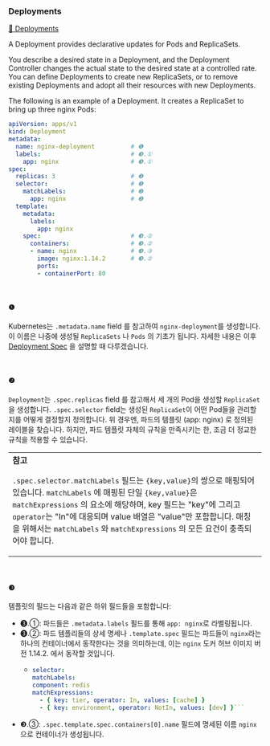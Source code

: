 ### Deployments

[🔗 Deployments](https://kubernetes.io/docs/concepts/workloads/controllers/deployment/)

A Deployment provides declarative updates for Pods and ReplicaSets.

You describe a desired state in a Deployment, and the Deployment Controller changes the actual state to the desired state at a controlled rate. You can define Deployments to create new ReplicaSets, or to remove existing Deployments and adopt all their resources with new Deployments.


The following is an example of a Deployment.
It creates a ReplicaSet to bring up three nginx Pods:

```yaml
apiVersion: apps/v1
kind: Deployment
metadata:
  name: nginx-deployment          # ❶
  labels:                         # ❸.①
    app: nginx                    # ❸.①
spec:
  replicas: 3                     # ❷
  selector:                       # ❷
    matchLabels:                  # ❷
      app: nginx                  # ❷
  template:
    metadata:
      labels:
        app: nginx
    spec:                         # ❸.②
      containers:                 # ❸.②
      - name: nginx               # ❸.③
        image: nginx:1.14.2       # ❸.②
        ports:
        - containerPort: 80
```

<br/>

#### ❶
Kubernetes는 `.metadata.name` field 를 참고하여 `nginx-deployment`를 생성합니다.
이 이름은 나중에 생성될 `ReplicaSets` 나 `Pods` 의 기초가 됩니다.
자세한 내용은 이후 [Deployment Spec](https://kubernetes.io/docs/concepts/workloads/controllers/deployment/#writing-a-deployment-spec) 을 설명할 때 다루겠습니다.

<br/>

#### ❷

`Deployment`는 `.spec.replicas` field 를 참고해서 세 개의 Pod을 생성할 `ReplicaSet`을 생성합니다.
`.spec.selector` field는 생성된 `ReplicaSet`이 어떤 Pod들을 관리할지를 어떻게 결정할지 정의합니다. 
위 경우엔, 파드의 템플릿 (app: nginx) 로 정의된 레이블을 찾습니다.
하지만, 파드 템플릿 자체의 규칙을 만족시키는 한, 조금 더 정교한 규칙을 적용할 수 있습니다.

<table><tr><td>
<b>참고</b> 

`.spec.selector.matchLabels` 필드는 `{key,value}`의 쌍으로 매핑되어 있습니다. 
`matchLabels` 에 매핑된 단일 `{key,value}`은 `matchExpressions` 의 요소에 해당하며, 
key 필드는 "key"에 그리고 `operator`는 "In"에 대응되며 value 배열은 "value"만 포함합니다. 
매칭을 위해서는 `matchLabels` 와 `matchExpressions` 의 모든 요건이 충족되어야 합니다.

</td></tr></table>
<br/>

#### ❸

템플릿의 필드는 다음과 같은 하위 필드들을 포함합니다:

- ❸.①: 파드들은 `.metadata.labels` 필드를 통해 `app: nginx`로 라벨링됩니다.
- ❸.②: 파드 템플리들의 상세 명세나 `.template.spec` 필드는 파드들이 `nginx`라는 하나의 컨테이너에서 동작한다는 것을 의미하는데, 이는 `nginx` 도커 허브 이미지 버전 1.14.2. 에서 동작할 것입니다.
  - ```yaml
    selector:
    matchLabels:
    component: redis
    matchExpressions:
      - { key: tier, operator: In, values: [cache] }
      - { key: environment, operator: NotIn, values: [dev] }```
- ❸.③: `.spec.template.spec.containers[0].name` 필드에 명세된 이름 `nginx`으로 컨테이너가 생성됩니다.



